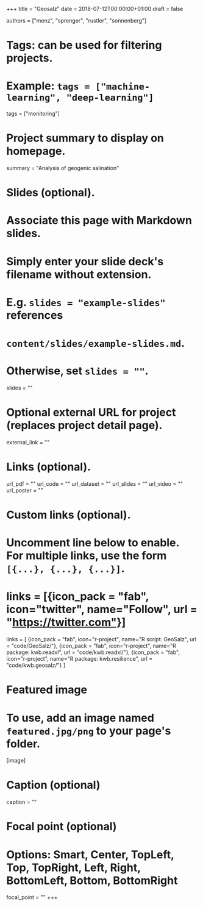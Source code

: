 +++
title = "Geosalz"
date = 2018-07-12T00:00:00+01:00
draft = false

authors = ["menz", "sprenger", "rustler", "sonnenberg"]

# Tags: can be used for filtering projects.
# Example: `tags = ["machine-learning", "deep-learning"]`
tags = ["monitoring"]

# Project summary to display on homepage.
summary = "Analysis of geogenic salination"

# Slides (optional).
#   Associate this page with Markdown slides.
#   Simply enter your slide deck's filename without extension.
#   E.g. `slides = "example-slides"` references 
#   `content/slides/example-slides.md`.
#   Otherwise, set `slides = ""`.
slides = ""

# Optional external URL for project (replaces project detail page).
external_link = ""

# Links (optional).
url_pdf = ""
url_code = ""
url_dataset = ""
url_slides = ""
url_video = ""
url_poster = ""

# Custom links (optional).
#   Uncomment line below to enable. For multiple links, use the form `[{...}, {...}, {...}]`.
# links = [{icon_pack = "fab", icon="twitter", name="Follow", url = "https://twitter.com"}]
links = [
{icon_pack = "fab", icon="r-project", name="R script: GeoSalz", url = "code/GeoSalz/"}, 
{icon_pack = "fab", icon="r-project", name="R package: kwb.readxl", url = "code/kwb.readxl/"},
{icon_pack = "fab", icon="r-project", name="R package: kwb.resilience", url = "code/kwb.geosalz/"}
]

# Featured image
# To use, add an image named `featured.jpg/png` to your page's folder. 
[image]
  # Caption (optional)
  caption = ""

  # Focal point (optional)
  # Options: Smart, Center, TopLeft, Top, TopRight, Left, Right, BottomLeft, Bottom, BottomRight
  focal_point = ""
+++
